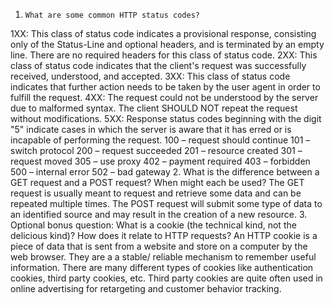 1.     What are some common HTTP status codes?
1XX: This class of status code indicates a provisional response, consisting only of the Status-Line and optional headers, and is terminated by an empty line. There are no required headers for this class of status code. 
2XX: This class of status code indicates that the client's request was successfully received, understood, and accepted.
3XX: This class of status code indicates that further action needs to be taken by the user agent in order to fulfill the request.
4XX: The request could not be understood by the server due to malformed syntax. The client SHOULD NOT repeat the request without modifications.
5XX: Response status codes beginning with the digit "5" indicate cases in which the server is aware that it has erred or is incapable of performing the request.
100 – request should continue
101 – switch protocol
200 – request succeeded
201 – resource created
301 – request moved
305 – use proxy
402 – payment required
403 – forbidden
500 – internal error
502 – bad gateway
2.     What is the difference between a GET request and a POST request? When might each be used?
The GET request is usually meant to request and retrieve some data and can be repeated multiple times. The POST request will submit some type of data to an identified source and may result in the creation of a new resource.
3.     Optional bonus question: What is a cookie (the technical kind, not the delicious kind)? How does it relate to HTTP requests?
An HTTP cookie is a piece of data that is sent from a website and store on a computer by the web browser. They are a a stable/ reliable mechanism to remember useful information. There are many different types of cookies like authentication cookies, third party cookies, etc. Third party cookies are quite often used in online advertising for retargeting and customer behavior tracking.